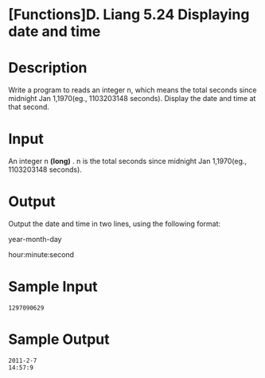# [Functions]D. Liang 5.24 Displaying date and time

# Description
Write a program to reads an integer n, which means the total seconds since midnight Jan 1,1970(eg., 1103203148 seconds). 
Display the date and time at that second.
# Input
An integer n **(long)** . n is the total seconds since midnight Jan 1,1970(eg., 1103203148 seconds).
# Output
Output the date and time in two lines, using the following format: 

year-month-day

hour:minute:second
# Sample Input
```
1297090629
```
# Sample Output
```
2011-2-7
14:57:9

```
